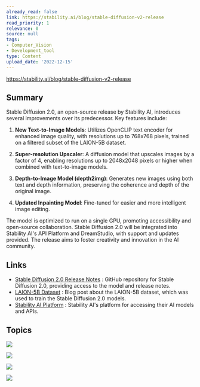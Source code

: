 ```yaml
---
already_read: false
link: https://stability.ai/blog/stable-diffusion-v2-release
read_priority: 1
relevance: 0
source: null
tags:
- Computer_Vision
- Development_tool
type: Content
upload_date: '2022-12-15'
---
```


https://stability.ai/blog/stable-diffusion-v2-release
## Summary

Stable Diffusion 2.0, an open-source release by Stability AI, introduces several improvements over its predecessor. Key features include:

1. **New Text-to-Image Models**: Utilizes OpenCLIP text encoder for enhanced image quality, with resolutions up to 768x768 pixels, trained on a filtered subset of the LAION-5B dataset.

2. **Super-resolution Upscaler**: A diffusion model that upscales images by a factor of 4, enabling resolutions up to 2048x2048 pixels or higher when combined with text-to-image models.

3. **Depth-to-Image Model (depth2img)**: Generates new images using both text and depth information, preserving the coherence and depth of the original image.

4. **Updated Inpainting Model**: Fine-tuned for easier and more intelligent image editing.

The model is optimized to run on a single GPU, promoting accessibility and open-source collaboration. Stable Diffusion 2.0 will be integrated into Stability AI's API Platform and DreamStudio, with support and updates provided. The release aims to foster creativity and innovation in the AI community.
## Links

- [Stable Diffusion 2.0 Release Notes](https://github.com/Stability-AI/stablediffusion) : GitHub repository for Stable Diffusion 2.0, providing access to the model and release notes.
- [LAION-5B Dataset](https://laion.ai/blog/laion-5b/) : Blog post about the LAION-5B dataset, which was used to train the Stable Diffusion 2.0 models.
- [Stability AI Platform](https://platform.stability.ai) : Stability AI's platform for accessing their AI models and APIs.

## Topics

![](topics/Model/Stable%20Diffusion)

![](topics/Model/depth2img)

![](topics/Model/OpenCLIP)

![](topics/Dataset/LAION%205B)
